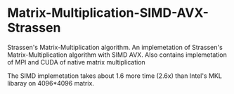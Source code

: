 # Matrix-Multiplication-SIMD-AVX-Strassen
Strassen's Matrix-Multiplication algorithm. 
An implemetation of Strassen's Matrix-Multiplication algorithm with SIMD AVX.
Also contains implemetation of MPI and CUDA of native matrix multiplication

The SIMD implemetation takes about 1.6 more time (2.6x) than Intel's MKL libaray on 4096*4096 matrix.
